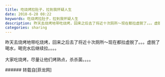 ```yaml
---
title: 吃烧烤拉肚子，拉到我怀疑人生
date: 2018-6-28 08:22
keywords: 吃烧烤拉肚子，拉到我怀疑人生
description: 昨天去烧烤地带吃烧烤，回来之后去了将近十次厕所～现在都拉虚脱了。。。虚脱了喝水，喝完水后继续拉。。。。大家吃烧烤，尽量让他们烤熟点，杀杀菌。。。。
categories: sharing
---
```

<td class="t_f" id="postmessage_1458548">

昨天去烧烤地带吃烧烤，回来之后去了将近十次厕所～现在都拉虚脱了。。。虚脱了喝水，喝完水后继续拉。。。。<br/>
<br/>
大家吃烧烤，尽量让他们烤熟点，杀杀菌。。。。<br/>
</td>
###### 转载自[菲龙网]